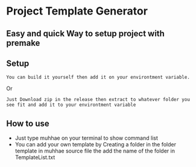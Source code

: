 # Project Template Generator

## Easy and quick Way to setup project with premake

## Setup
```
You can build it yourself then add it on your environtment variable. 
```
Or
```
Just Download zip in the release then extract to whatever folder you see fit and add it to your environtment variable
```

## How to use
- Just type muhhae on your terminal to show command list
- You can add your own template by Creating a folder in the folder template in muhhae source file the add the name of the folder in TemplateList.txt 
